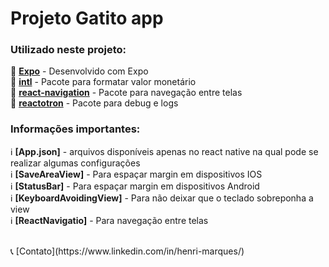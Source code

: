 # Projeto Gatito app

### Utilizado neste projeto:

🎯&nbsp;<b>[Expo](https://expo.dev/)</b> - Desenvolvido com Expo <br/>
🎯&nbsp;<b>[intl](https://developer.mozilla.org/pt-BR/docs/Web/JavaScript/Reference/Global_Objects/Intl)</b> - Pacote para formatar valor monetário <br/>
🎯&nbsp;<b>[react-navigation](https://reactnavigation.org/)</b> - Pacote para navegação entre telas <br/>
🎯&nbsp;<b>[reactotron](https://github.com/infinitered/reactotron)</b> - Pacote para debug e logs <br/>

### Informações importantes:

ℹ️&nbsp;<b>[App.json]</b> - arquivos disponíveis apenas no react native na qual pode se realizar algumas configurações <br />
ℹ️&nbsp;<b>[SaveAreaView]</b> - Para espaçar margin em dispositivos IOS <br />
ℹ️&nbsp;<b>[StatusBar]</b> - Para espaçar margin em dispositivos Android <br />
ℹ️&nbsp;<b>[KeyboardAvoidingView]</b> - Para não deixar que o teclado sobreponha a view <br />
ℹ️&nbsp;<b>[ReactNavigatio]</b> - Para navegação entre telas <br />

<br />
📞 [Contato](https://www.linkedin.com/in/henri-marques/)
